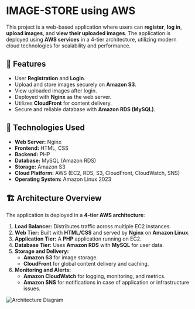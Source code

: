 # IMAGE-STORE using AWS

This project is a web-based application where users can **register**, **log in**, **upload images**, and **view their uploaded images**. The application is deployed using **AWS services** in a 4-tier architecture, utilizing modern cloud technologies for scalability and performance.

## 🚀 Features

- User **Registration** and **Login**.
- Upload and store images securely on **Amazon S3**.
- View uploaded images after login.
- Deployed with **Nginx** as the web server.
- Utilizes **CloudFront** for content delivery.
- Secure and reliable database with **Amazon RDS (MySQL)**.

## 📂 Technologies Used

- **Web Server:** Nginx
- **Frontend:** HTML, CSS
- **Backend:** PHP
- **Database:** MySQL (Amazon RDS)
- **Storage:** Amazon S3
- **Cloud Platform:** AWS (EC2, RDS, S3, CloudFront, CloudWatch, SNS)
- **Operating System:** Amazon Linux 2023

## 🏗️ Architecture Overview

The application is deployed in a **4-tier AWS architecture**:

1. **Load Balancer:** Distributes traffic across multiple EC2 instances.
2. **Web Tier:** Built with **HTML/CSS** and served by **Nginx** on **Amazon Linux**.
3. **Application Tier:** A **PHP** application running on EC2.
4. **Database Tier:** Uses **Amazon RDS** with **MySQL** for user data.
5. **Storage and Delivery:**
   - **Amazon S3** for image storage.
   - **CloudFront** for global content delivery and caching.
6. **Monitoring and Alerts:**
   - **Amazon CloudWatch** for logging, monitoring, and metrics.
   - **Amazon SNS** for notifications in case of application or infrastructure issues.

![Architecture Diagram](docs/images/architecture-diagram)
